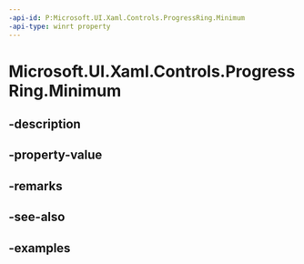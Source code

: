 ```yaml
---
-api-id: P:Microsoft.UI.Xaml.Controls.ProgressRing.Minimum
-api-type: winrt property
---
```


# Microsoft.UI.Xaml.Controls.ProgressRing.Minimum

<!--
public double Minimum { get; set; }
-->


## -description

## -property-value

## -remarks

## -see-also

## -examples


